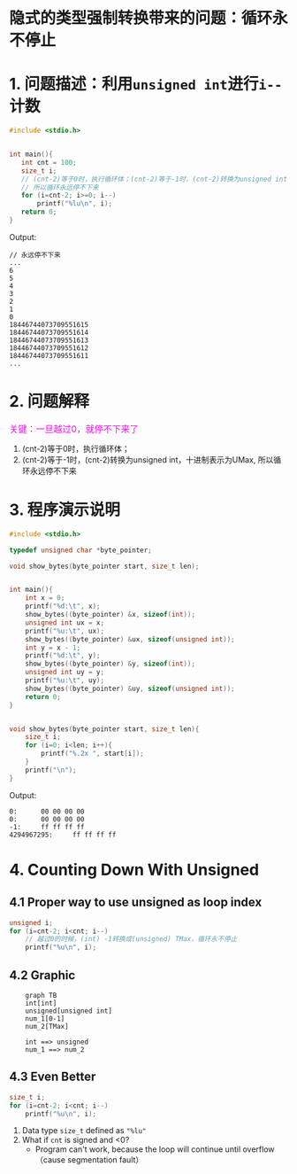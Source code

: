 <!--
 * @Descripttion: 
 * @version: 
 * @Author: sch
 * @Date: 2021-07-27 10:17:43
 * @LastEditors: sch
 * @LastEditTime: 2021-07-27 10:58:02
-->
# 隐式的类型强制转换带来的问题：循环永不停止
# 1. 问题描述：利用`unsigned int`进行`i--`计数
```c++
#include <stdio.h>


int main(){
   int cnt = 100;
   size_t i;
   // (cnt-2)等于0时，执行循环体；(cnt-2)等于-1时，(cnt-2)转换为unsigned int，十进制表示为UMax,
   // 所以循环永远停不下来
   for (i=cnt-2; i>=0; i--)
       printf("%lu\n", i);
   return 0;
}
```
Output:
```shell
// 永远停不下来
...
6
5
4
3
2
1
0
18446744073709551615
18446744073709551614
18446744073709551613
18446744073709551612
18446744073709551611
...
```

# 2. 问题解释
<font size="3" color="#ff00ff">关键：一旦越过0，就停不下来了</font>
1. (cnt-2)等于0时，执行循环体；
2. (cnt-2)等于-1时，(cnt-2)转换为unsigned int，十进制表示为UMax, 所以循环永远停不下来

# 3. 程序演示说明
```c++
#include <stdio.h>

typedef unsigned char *byte_pointer;

void show_bytes(byte_pointer start, size_t len);


int main(){
    int x = 0;
    printf("%d:\t", x);
    show_bytes((byte_pointer) &x, sizeof(int));
    unsigned int ux = x;
    printf("%u:\t", ux);
    show_bytes((byte_pointer) &ux, sizeof(unsigned int));
    int y = x - 1;
    printf("%d:\t", y);
    show_bytes((byte_pointer) &y, sizeof(int));
    unsigned int uy = y;
    printf("%u:\t", uy);
    show_bytes((byte_pointer) &uy, sizeof(unsigned int));
    return 0; 
}


void show_bytes(byte_pointer start, size_t len){
    size_t i;
    for (i=0; i<len; i++){
        printf("%.2x ", start[i]);
    }
    printf("\n");
}
```
Output:
```shell
0:      00 00 00 00 
0:      00 00 00 00 
-1:     ff ff ff ff 
4294967295:     ff ff ff ff 
```

# 4. Counting Down With Unsigned
## 4.1 Proper way to use unsigned as loop index
```c++
unsigned i;
for (i=cnt-2; i<cnt; i--)
    // 越过0的时候，(int) -1转换成(unsigned) TMax，循环永不停止
    printf("%u\n", i);
```

## 4.2 Graphic
```mermaid
    graph TB
    int[int] 
    unsigned[unsigned int]   
    num_1[0-1]  
    num_2[TMax]
    
    int ==> unsigned
    num_1 ==> num_2
```

## 4.3 Even Better
```c++
size_t i;
for (i=cnt-2; i<cnt; i--)
    printf("%u\n", i);
```

1. Data type `size_t` defined as `"%lu"`
2. What if `cnt` is signed and <0?
    - Program can't work, because the loop will continue until overflow（cause segmentation fault）
